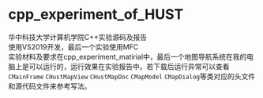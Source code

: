 # cpp_experiment_of_HUST
华中科技大学计算机学院C++实验源码及报告<br>
使用VS2019开发，最后一个实验使用MFC<br>
实验材料及要求在cpp_experiment_matirial中，最后一个地图导航系统在我的电脑上是可以运行的，运行效果在实验报告中。若下载后运行异常可以查看`CMainFrame` `CHustMapView` `CHustMapDoc` `CMapModel` `CMapDialog`等类对应的头文件和源代码文件来参考写法。
